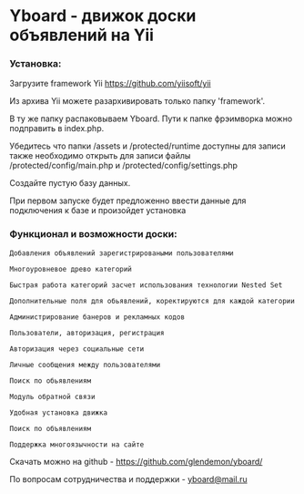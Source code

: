 # Yboard - движок доски объявлений на Yii

### Установка:

Загрузите framework Yii https://github.com/yiisoft/yii

Из архива Yii можете разархивировать только папку 'framework'.

В ту же папку распаковываем Yboard. Пути к папке фрэимворка можно подправить в index.php. 

Убедитесь что папки /assets  и /protected/runtime доступны для записи
также необходимо открыть для записи файлы /protected/config/main.php и /protected/config/settings.php

Создайте пустую базу данных. 

При первом запуске будет предложенно ввести данные для подключения к базе и произойдет установка

### Функционал и возможности доски:

    Добавления объявлений зарегистрироваными пользователями

    Многоуровневое древо категорий

    Быстрая работа категорий засчет использования технологии Nested Set

    Дополнительные поля для обьявлений, коректируются для каждой категории

    Администрирование банеров и рекламных кодов

    Пользователи, авторизация, регистрация

    Авторизация через социальные сети

    Личные сообщения между пользователями

    Поиск по обьявлениям

    Модуль обратной связи

    Удобная установка движка

    Поиск по объявлениям

    Поддержка многоязычности на сайте
    
    
Скачать можно на github - https://github.com/glendemon/yboard/

По вопросам сотрудничества и поддержки - yboard@mail.ru
